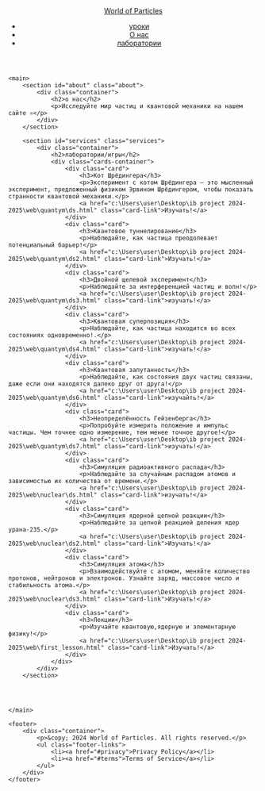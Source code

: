 
<html lang="en">
<head>
    <meta charset="UTF-8">
    <meta name="viewport" content="width=device-width, initial-scale=1.0">
    <title>Main menu of quantum</title>
    <link rel="stylesheet" href="stylemain.css">
    
</head>
<body>
    <header>
        <nav class="navbar">
            <a href="#" class="logo">World of Particles</a>
            <ul class="nav-links">
                <li><a href="c:\Users\user\Desktop\ib project 2024-2025\web\first_lesson.html">уроки</a></li>
                <li><a href="#about">О нас</a></li>
                <li><a href="#services">лаборатории</a></li>
            </ul>
        </nav>
    </header>

    <main>
        <section id="about" class="about">
            <div class="container">
                <h2>о нас</h2>
                <p>Исследуйте мир частиц и квантовой механики на нашем сайте ⚛</p>
            </div>
        </section>

        <section id="services" class="services">
            <div class="container">
                <h2>лаборатории/игры</h2>
                <div class="cards-container">
                    <div class="card">
                        <h3>Кот Шрёдингера</h3>
                        <p>Эксперимент с котом Шрёдингера — это мысленный эксперимент, предложенный физиком Эрвином Шрёдингером, чтобы показать странности квантовой механики.</p>
                        <a href="c:\Users\user\Desktop\ib project 2024-2025\web\quantym\ds.html" class="card-link">Изучать!</a>
                    </div>
                    <div class="card">
                        <h3>Квантовое туннелирование</h3>
                        <p>Наблюдайте, как частица преодолевает потенциальный барьер!</p>
                        <a href="c:\Users\user\Desktop\ib project 2024-2025\web\quantym\ds2.html" class="card-link">Изучать!</a>
                    </div>
                    <div class="card">
                        <h3>Двойной щелевой эксперимент</h3>
                        <p>Наблюдайте за интерференцией частиц и волн!</p>
                        <a href="c:\Users\user\Desktop\ib project 2024-2025\web\quantym\ds3.html" class="card-link">изучать!</a>
                    </div>
                    <div class="card">
                        <h3>Квантовая суперпозиция</h3>
                        <p>Наблюдайте, как частица находится во всех состояниях одновременно!.</p>
                        <a href="c:\Users\user\Desktop\ib project 2024-2025\web\quantym\ds4.html" class="card-link">изучать!</a>
                    </div>
                    <div class="card">
                        <h3>Квантовая запутанность</h3>
                        <p>Наблюдайте, как состояния двух частиц связаны, даже если они находятся далеко друг от друга!</p>
                        <a href="c:\Users\user\Desktop\ib project 2024-2025\web\quantym\ds6.html" class="card-link">изучайть!</a>
                    </div>
                    <div class="card">
                        <h3>Неопределённость Гейзенберга</h3>
                        <p>Попробуйте измерить положение и импульс частицы. Чем точнее одно измерение, тем менее точное другое!</p>
                        <a href="c:\Users\user\Desktop\ib project 2024-2025\web\quantym\ds7.html" class="card-link">изучать!</a>
                    </div>
                    <div class="card">
                        <h3>Симуляция радиоактивного распада</h3>
                        <p>Наблюдайте за случайным распадом атомов и зависимостью их количества от времени.</p>
                        <a href="c:\Users\user\Desktop\ib project 2024-2025\web\nuclear\ds.html" class="card-link">изучать!</a>
                    </div>
                    <div class="card">
                        <h3>Симуляция ядерной цепной реакции</h3>
                        <p>Наблюдайте за цепной реакцией деления ядер урана-235.</p>
                        <a href="c:\Users\user\Desktop\ib project 2024-2025\web\nuclear\ds2.html" class="card-link">Изучать!</a>
                    </div>
                    <div class="card">
                        <h3>Симуляция атома</h3>
                        <p>Взаимодействуйте с атомом, меняйте количество протонов, нейтронов и электронов. Узнайте заряд, массовое число и стабильность атома.</p>
                        <a href="c:\Users\user\Desktop\ib project 2024-2025\web\nuclear\ds3.html" class="card-link">Изучать!</a>
                    </div>
                    <div class="card">
                        <h3>Лекции</h3>
                        <p>Изучайте квантовую,ядерную и элементарную физику!</p>
                        <a href="c:\Users\user\Desktop\ib project 2024-2025\web\first_lesson.html" class="card-link">Изучать!</a>
                    </div>
                </div>
            </div>
        </section>

       

        
    </main>

    <footer>
        <div class="container">
            <p>&copy; 2024 World of Particles. All rights reserved.</p>
            <ul class="footer-links">
                <li><a href="#privacy">Privacy Policy</a></li>
                <li><a href="#terms">Terms of Service</a></li>
            </ul>
        </div>
    </footer>
    
</body>
</html>
